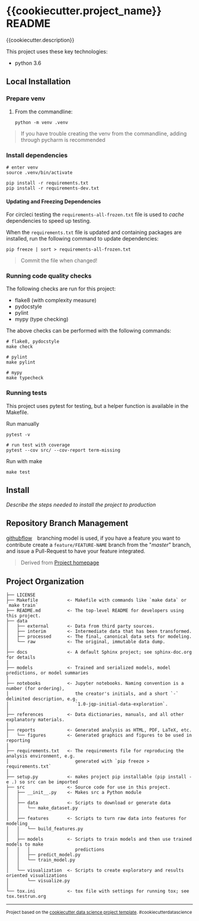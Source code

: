 # {{cookiecutter.project_name}} README


{{cookiecutter.description}}


This project uses these key technologies:

* python 3.6


## Local Installation


### Prepare venv

1. From the commandline:
	```
	python -m venv .venv
	```

> If you have trouble creating the venv from the commandline, adding through pycharm is recommended

### Install dependencies

```
# enter venv
source .venv/bin/activate

pip install -r requirements.txt
pip install -r requirements-dev.txt
```

#### Updating and Freezing Dependencies

For circleci testing the `requirements-all-frozen.txt` file is used to *cache* dependencies to speed up testing.

When the `requirements.txt` file is updated and containing packages are installed, run the following command to update dependencies:
```
pip freeze | sort > requirements-all-frozen.txt
```

> Commit the file when changed!


### Running code quality checks

The following checks are run for this project:
- flake8 (with complexity measure)
- pydocstyle
- pylint
- mypy (type checking)

The above checks can be performed with the following commands:

```
# flake8, pydocstyle
make check

# pylint
make pylint

# mypy
make typecheck
```


### Running tests

This project uses pytest for testing, but a helper function is available in the Makefile.

Run manually

```
pytest -v

# run test with coverage
pytest --cov src/ --cov-report term-missing
```

Run with make
```
make test
```


## Install

*Describe the steps needed to install the project to production*


## Repository Branch Management

[githubflow](https://guides.github.com/introduction/flow/)　branching model is used,
if you have a feature you want to contribute create a `feature/FEATURE-NAME` branch from the "*master*" branch, and issue a Pull-Request to have your feature integrated.



> Derived from [Project homepage](http://drivendata.github.io/cookiecutter-data-science/)



Project Organization
------------

    ├── LICENSE
    ├── Makefile           <- Makefile with commands like `make data` or `make train`
    ├── README.md          <- The top-level README for developers using this project.
    ├── data
    │   ├── external       <- Data from third party sources.
    │   ├── interim        <- Intermediate data that has been transformed.
    │   ├── processed      <- The final, canonical data sets for modeling.
    │   └── raw            <- The original, immutable data dump.
    │
    ├── docs               <- A default Sphinx project; see sphinx-doc.org for details
    │
    ├── models             <- Trained and serialized models, model predictions, or model summaries
    │
    ├── notebooks          <- Jupyter notebooks. Naming convention is a number (for ordering),
    │                         the creator's initials, and a short `-` delimited description, e.g.
    │                         `1.0-jqp-initial-data-exploration`.
    │
    ├── references         <- Data dictionaries, manuals, and all other explanatory materials.
    │
    ├── reports            <- Generated analysis as HTML, PDF, LaTeX, etc.
    │   └── figures        <- Generated graphics and figures to be used in reporting
    │
    ├── requirements.txt   <- The requirements file for reproducing the analysis environment, e.g.
    │                         generated with `pip freeze > requirements.txt`
    │
    ├── setup.py           <- makes project pip installable (pip install -e .) so src can be imported
    ├── src                <- Source code for use in this project.
    │   ├── __init__.py    <- Makes src a Python module
    │   │
    │   ├── data           <- Scripts to download or generate data
    │   │   └── make_dataset.py
    │   │
    │   ├── features       <- Scripts to turn raw data into features for modeling
    │   │   └── build_features.py
    │   │
    │   ├── models         <- Scripts to train models and then use trained models to make
    │   │   │                 predictions
    │   │   ├── predict_model.py
    │   │   └── train_model.py
    │   │
    │   └── visualization  <- Scripts to create exploratory and results oriented visualizations
    │       └── visualize.py
    │
    └── tox.ini            <- tox file with settings for running tox; see tox.testrun.org


--------

<p><small>Project based on the <a target="_blank" href="https://drivendata.github.io/cookiecutter-data-science/">cookiecutter data science project template</a>. #cookiecutterdatascience</small></p>
